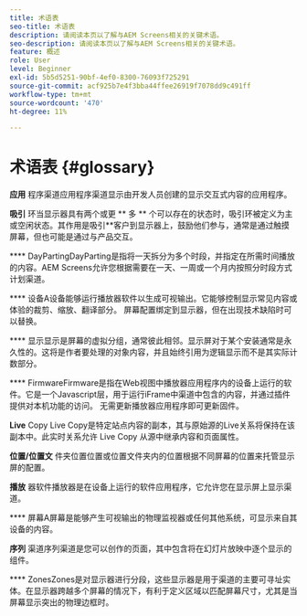 ```yaml
---
title: 术语表
seo-title: 术语表
description: 请阅读本页以了解与AEM Screens相关的关键术语。
seo-description: 请阅读本页以了解与AEM Screens相关的关键术语。
feature: 概述
role: User
level: Beginner
exl-id: 5b5d5251-90bf-4ef0-8300-76093f725291
source-git-commit: acf925b7e4f3bba44ffee26919f7078dd9c491ff
workflow-type: tm+mt
source-wordcount: '470'
ht-degree: 11%

---
```


# 术语表 {#glossary}

**应用** 程序渠道应用程序渠道显示由开发人员创建的显示交互式内容的应用程序。

**吸引** 环当显示器具有两个或更 ** 多 ** 个可以存在的状态时，吸引环被定义为主或空闲状态。其作用是吸引&#x200B;**&#x200B;客户到显示器上，鼓励他们参与，通常是通过触摸屏幕，但也可能是通过与产品交互。

**** DayPartingDayParting是指将一天拆分为多个时段，并指定在所需时间播放的内容。AEM Screens允许您根据需要在一天、一周或一个月内按照分时段方式计划渠道。

**** 设备A设备能够运行播放器软件以生成可视输出。它能够控制显示常见内容或体验的裁剪、缩放、翻译部分。 屏幕配置绑定到显示器，但在出现技术缺陷时可以替换。

**** 显示显示是屏幕的虚拟分组，通常彼此相邻。显示屏对于某个安装通常是永久性的。这将是作者要处理的对象内容，并且始终引用为逻辑显示而不是其实际计数部分。

**** FirmwareFirmware是指在Web视图中播放器应用程序内的设备上运行的软件。它是一个Javascript层，用于运行iFrame中渠道中包含的内容，并通过插件提供对本机功能的访问。 无需更新播放器应用程序即可更新固件。

**Live** Copy Live Copy是特定站点内容的副本，其与原始源的Live关系将保持在该副本中。此实时关系允许 Live Copy 从源中继承内容和页面属性。

**位置/位置文** 件夹位置位置或位置文件夹内的位置根据不同屏幕的位置来托管显示屏的配置。

**播放** 器软件播放器是在设备上运行的软件应用程序，它允许您在显示屏上显示渠道。

**** 屏幕A屏幕是能够产生可视输出的物理监视器或任何其他系统，可显示来自其设备的内容。

**序列** 渠道序列渠道是您可以创作的页面，其中包含将在幻灯片放映中逐个显示的组件。

**** ZonesZones是对显示器进行分段，这些显示器是用于渠道的主要可寻址实体。在显示器跨越多个屏幕的情况下，有利于定义区域以匹配屏幕尺寸，尤其是当屏幕显示突出的物理边框时。
